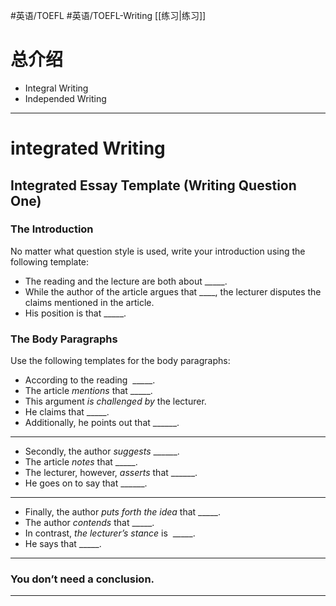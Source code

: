 #英语/TOEFL #英语/TOEFL-Writing
[[练习|练习]]
# 总介绍

- Integral Writing
- Independed Writing

---
# integrated Writing
## Integrated Essay Template (Writing Question One)

### The Introduction

No matter what question style is used, write your introduction using the following template:

- The reading and the lecture are both about _____. 
- While the author of the article argues that ____, the lecturer disputes the claims mentioned in the article.
- His position is that _____.

### The Body Paragraphs

Use the following templates for the body paragraphs:

- According to the reading  _____.
- The article *mentions* that _____.
- This argument *is challenged by* the lecturer.
- He claims that _____.
- Additionally, he points out that ______.

---

- Secondly, the author *suggests* ______.
- The article *notes* that _____.
- The lecturer, however, *asserts* that ______.
- He goes on to say that ______.

---

- Finally, the author *puts forth the idea* that _____.
- The author *contends* that _____.
- In contrast, *the lecturer’s stance* is  _____.
- He says that _____.
---
### You don’t need a conclusion.


---